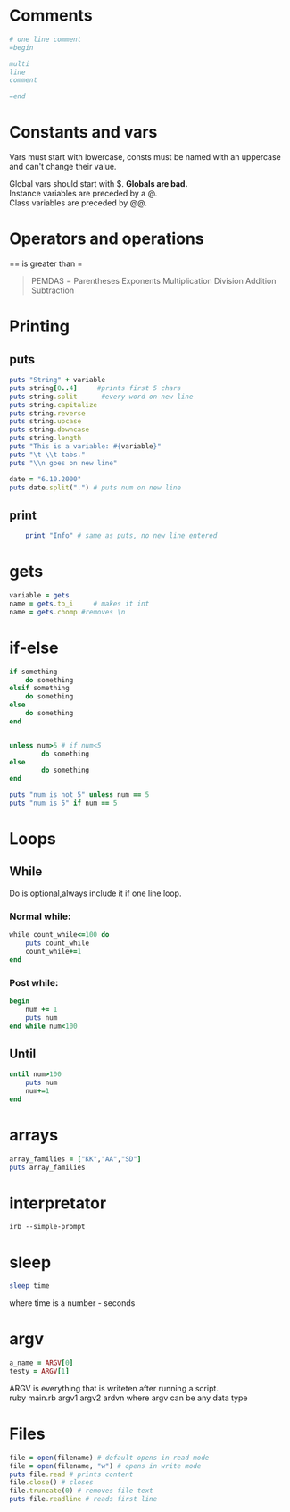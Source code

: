 # Comments
```` ruby
# one line comment
=begin

multi
line
comment

=end

````
# Constants and vars
Vars must start with lowercase, consts must be named with an uppercase and can't change their value.

Global vars should start with $. __Globals are bad.__ <br>
Instance variables are preceded by a @.<br>
Class variables are preceded by @@.<br>

# Operators and operations
== is greater than =	<br>
<blockquote>
PEMDAS =  Parentheses Exponents Multiplication Division Addition Subtraction
</blockquote>

# Printing

## puts
```` ruby 
puts "String" + variable
puts string[0..4]     #prints first 5 chars
puts string.split      #every word on new line
puts string.capitalize
puts string.reverse
puts string.upcase
puts string.downcase
puts string.length
puts "This is a variable: #{variable}"
puts "\t \\t tabs."
puts "\\n goes on new line"

````

````ruby
date = "6.10.2000"
puts date.split(".") # puts num on new line
````

## print
```` ruby
	print "Info" # same as puts, no new line entered
```` 
# gets

```` ruby 
variable = gets
name = gets.to_i     # makes it int
name = gets.chomp #removes \n

````

# if-else 
```` ruby 
if something
	do something
elsif something
	do something
else 
	do something
end

```` 

```` ruby 

unless num>5 # if num<5
		do something
else 
		do something
end
````

```` ruby 
puts "num is not 5" unless num == 5
puts "num is 5" if num == 5
````

# Loops

## While
Do is optional,always include it if one line loop. <br>
### Normal while:
```` ruby 
while count_while<=100 do	
	puts count_while
	count_while+=1
end
````
### Post while:
```` ruby 
begin
	num += 1
	puts num
end while num<100
````
## Until
```` ruby
until num>100 
	puts num
	num+=1
end
````
# arrays
```` ruby 
array_families = ["KK","AA","SD"]
puts array_families
````
# interpretator 
	irb --simple-prompt

# sleep 
```` ruby
sleep time 
````
where time is a number - seconds

# argv

```` ruby
a_name = ARGV[0]
testy = ARGV[1]
```` 
ARGV is everything that is writeten after running a script. <br>
	ruby main.rb argv1 argv2 ardvn
where argv can be any data type

# Files
````ruby
file = open(filename) # default opens in read mode
file = open(filename, "w") # opens in write mode
puts file.read # prints content
file.close() # closes 
file.truncate(0) # removes file text 
puts file.readline # reads first line
````